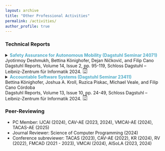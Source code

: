 ```yaml
---
layout: archive
title: "Other Professional Activities"
permalink: /activities/
author_profile: true
---
```


### Technical Reports


<details>
<summary> 
<strong style="color:#52adc8">Safety Assurance for Autonomous Mobility (Dagstuhl Seminar 24071)</strong> <br>
Jyotirmoy Deshmukh, Bettina Könighofer, Dejan Ničković, and Filip Cano
<br>
Dagstuhl Reports, Volume 14, Issue 2, pp. 95-119, Schloss Dagstuhl – Leibniz-Zentrum für Informatik 2024.
<a href="https://drops.dagstuhl.de/storage/04dagstuhl-reports/volume14/issue02/24071/DagRep.14.2.95/DagRep.14.2.95.pdf"
style="text-decoration: none;">
<img src="./../images/pdf-svg.svg" width=16em title="pdf"/>
</a>
</summary>
<br>
<div style="margin-left: 2em">
<strong> Abstract: </strong>
This report documents the program and the outcomes of the Dagstuhl Seminar "Safety Assurance for Autonomous Mobility" (24071). The seminar brought together an interdisciplinary group of researchers and practitioners from the fields of formal methods, cyber-physical systems, and artificial intelligence, with a common interest in autonomous mobility. Through a series of talks, working groups, and open problem discussions, participants explored the challenges and opportunities associated with ensuring the safety of autonomous systems in various domains, including industrial automation, automotive, railways, and aerospace. Key topics addressed included the need for industrial-grade autonomous products to operate reliably in safety-critical environments, highlighting the lack of standardized procedures for obtaining safety certifications for AI-based systems. Recent advancements in the verification and validation (V&V) of autonomous mobility systems were presented, focusing on requirements verification, testing, certification, and correct-by-design approaches. Overall, the seminar provided a comprehensive overview of the current state and future directions in safe autonomous mobility, emphasizing the need for interdisciplinary collaboration and innovation to address the complex challenges in this rapidly evolving field.
<br>
<br>
<details><summary>BibTex:</summary>
<pre>
@Article{deshmukh_et_al:DagRep.14.2.95,
  author =	{Deshmukh, Jyotirmoy and K\"{o}nighofer, Bettina and Ni\v{c}kovi\'{c}, Dejan and Cano, Filip},
  title =	{Safety Assurance for Autonomous Mobility (Dagstuhl Seminar 24071)},
  pages =	{95--119},
  journal =	{Dagstuhl Reports},
  ISSN =	{2192-5283},
  year =	{2024},
  volume =	{14},
  number =	{2},
  editor =	{Deshmukh, Jyotirmoy and K\"{o}nighofer, Bettina and Ni\v{c}kovi\'{c}, Dejan and Cano, Filip},
  publisher =	{Schloss Dagstuhl -- Leibniz-Zentrum f{\"u}r Informatik},
  address =	{Dagstuhl, Germany},
  URL =		{https://drops.dagstuhl.de/entities/document/10.4230/DagRep.14.2.95},
  URN =		{urn:nbn:de:0030-drops-205009},
  doi =		{10.4230/DagRep.14.2.95},
  annote =	{Keywords: aerospace, automotive, autonomy, formal methods, railway}
}

</pre>
</details>
</div>
</details>




<details>
<summary> 
<strong style="color:#52adc8">Accountable Software Systems (Dagstuhl Seminar 23411)</strong> <br>
Bettina Könighofer, Joshua A. Kroll, Ruzica Piskac, Michael Veale, and Filip Cano Córdoba
<br>
Dagstuhl Reports, Volume 13, Issue 10, pp. 24-49, Schloss Dagstuhl – Leibniz-Zentrum für Informatik 2024.
<a href="https://drops.dagstuhl.de/storage/04dagstuhl-reports/volume13/issue10/23411/DagRep.13.10.24/DagRep.13.10.24.pdf"
style="text-decoration: none;">
<img src="./../images/pdf-svg.svg" width=16em title="pdf"/>
</a>
</summary>
<br>
<div style="margin-left: 2em">
<strong> Abstract: </strong>
This report documents the program and the outcomes of Dagstuhl Seminar 23411 "Accountable Software Systems". The seminar brought together an interdisciplinary group of researchers from the fields of formal methods, machine learning, philosophy, political science, law, and policy studies to address the critical issue of accountability in the development and deployment of software systems. As these systems increasingly assume roles within safety-critical domains of society, including transportation, healthcare, recruitment, and the judiciary, the seminar aimed to explore the multifaceted concept of accountability, its significance, and its implementation challenges in this context. During the seminar, experts engaged deeply in discussions, presentations, and collaborative sessions, focusing on key themes such as the application of formal tools in socio-technical accountability, the impact of computing infrastructures on software accountability, and the innovation of formal languages and models to improve accountability measures. This interdisciplinary dialogue underscored the complexities involved in defining and operationalizing accountability, especially in light of technological advancements and their societal implications. The participants of the seminar reached a consensus on the pressing need for ongoing research and cross-disciplinary efforts to develop effective accountability mechanisms, highlighting the critical role of integrating socio-technical approaches and formal methodologies to enhance the accountability of autonomous systems and their contributions to society.
<br>
<br>
<details><summary>BibTex:</summary>
<pre>
@Article{konighofer_et_al:DagRep.13.10.24,
  author =	{K\"{o}nighofer, Bettina and Kroll, Joshua A. and Piskac, Ruzica and Veale, Michael and C\'{o}rdoba, Filip Cano},
  title =	{Accountable Software Systems (Dagstuhl Seminar 23411)},
  pages =	{24--49},
  journal =	{Dagstuhl Reports},
  ISSN =	{2192-5283},
  year =	{2024},
  volume =	{13},
  number =	{10},
  editor =	{K\"{o}nighofer, Bettina and Kroll, Joshua A. and Piskac, Ruzica and Veale, Michael and C\'{o}rdoba, Filip Cano},
  publisher =	{Schloss Dagstuhl -- Leibniz-Zentrum f{\"u}r Informatik},
  address =	{Dagstuhl, Germany},
  URL =		{https://drops.dagstuhl.de/entities/document/10.4230/DagRep.13.10.24},
  URN =		{urn:nbn:de:0030-drops-198328},
  doi =		{10.4230/DagRep.13.10.24},
  annote =	{Keywords: accountability, Responsible Decision Making, Societal Impact of AI}
}

</pre>
</details>
</div>
</details>

### Peer-Reviewing

* PC Member: IJCAI (2024), CAV-AE (2023, 2024), VMCAI-AE (2024), TACAS-AE (2025)
* Journal Reviewer: Science of Computer Programming (2024)
* Conference subreviewer: TACAS (2023), CAV-AE (2022), KR (2024), RV (2022), FMCAD (2021 - 2023), VMCAI (2024), AISoLA (2023, 2024)